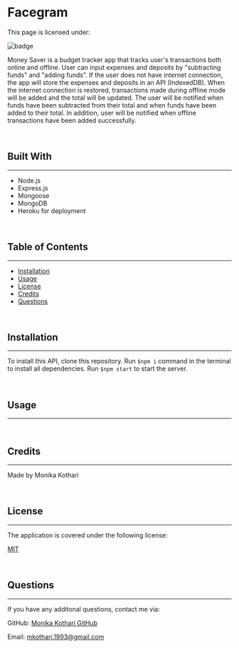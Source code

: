 # <strong>Facegram</strong>

This page is licensed under: </br>

![badge](https://img.shields.io/badge/License-MIT-blue.svg)

Money Saver is a budget tracker app that tracks user's transactions both online and offline. User can input expenses and deposits by "subtracting funds" and "adding funds". If the user does not have internet connection, the app will store the expenses and deposits in an API (IndexedDB). When the internet connection is restored, transactions made during offline mode will be added and the total will be updated. The user will be notified when funds have been subtracted from their total and when funds have been added to their total. In addition, user will be notified when offline transactions have been added successfully.

<br>

## Built With

---

- Node.js
- Express.js
- Mongoose
- MongoDB
- Heroku for deployment

<br>

## Table of Contents

---

- [Installation](#installation)
- [Usage](#usage)
- [License](#license)
- [Credits](#credits)
- [Questions](#questions)

<br>

## Installation

---

To install this API, clone this repository. Run `$npm i` command in the terminal to install all dependencies. Run `$npm start` to start the server.

<br>

## Usage

---

<br>

## Credits

---

Made by Monika Kothari

<br>

## License

---

The application is covered under the following license:

[MIT](https://opensource.org/licenses/MIT)

<br>

## Questions

---

If you have any additonal questions, contact me via:

GitHub: [Monika Kothari GitHub](https://github.com/mkothari93)

Email: <mkothari.1993@gmail.com>

<br>
